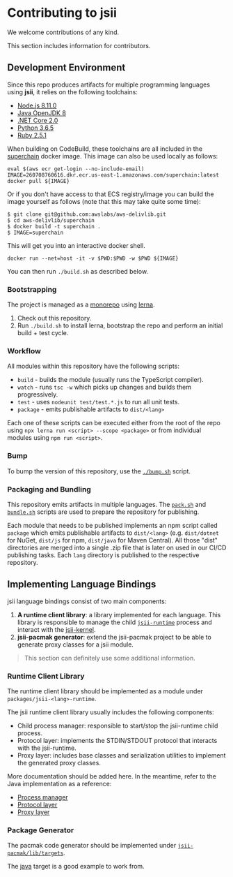 # Contributing to jsii

We welcome contributions of any kind.

This section includes information for contributors.

## Development Environment

Since this repo produces artifacts for multiple programming languages using
__jsii__, it relies on the following toolchains:

 - [Node.js 8.11.0](https://nodejs.org/download/release/v8.11.0/)
 - [Java OpenJDK 8](http://openjdk.java.net/install/)
 - [.NET Core 2.0](https://www.microsoft.com/net/download)
 - [Python 3.6.5](https://www.python.org/downloads/release/python-365/)
 - [Ruby 2.5.1](https://www.ruby-lang.org/en/news/2018/03/28/ruby-2-5-1-released/)

When building on CodeBuild, these toolchains are all included in the
[superchain](https://github.com/awslabs/superchain) docker image. This image can
also be used locally as follows:

```shell
eval $(aws ecr get-login --no-include-email)
IMAGE=260708760616.dkr.ecr.us-east-1.amazonaws.com/superchain:latest
docker pull ${IMAGE}
```

Or if you don't have access to that ECS registry/image you can build the image
yourself as follows (note that this may take quite some time):

```shell
$ git clone git@github.com:awslabs/aws-delivlib.git
$ cd aws-delivlib/superchain
$ docker build -t superchain .
$ IMAGE=superchain
```

This will get you into an interactive docker shell.

```shell
docker run --net=host -it -v $PWD:$PWD -w $PWD ${IMAGE}
```

You can then run `./build.sh` as described below.

### Bootstrapping

The project is managed as a
[monorepo](https://github.com/babel/babel/blob/master/doc/design/monorepo.md)
using [lerna](https://github.com/lerna/lerna).

1. Check out this repository.
2. Run `./build.sh` to install lerna, bootstrap the repo and perform an initial
   build + test cycle.

### Workflow

All modules within this repository have the following scripts:

* `build` - builds the module (usually runs the TypeScript compiler).
* `watch` - runs `tsc -w` which picks up changes and builds them progressively.
* `test` - uses `nodeunit test/test.*.js` to run all unit tests.
* `package` - emits publishable artifacts to `dist/<lang>`

Each one of these scripts can be executed either from the root of the repo using
`npx lerna run <script> --scope <package>` or from individual modules using
`npm run <script>`.

### Bump

To bump the version of this repository, use the [`./bump.sh`](./bump.sh) script.

### Packaging and Bundling

This repository emits artifacts in multiple languages. The
[`pack.sh`](./pack.sh) and [`bundle.sh`](./bundle.sh) scripts are used to
prepare the repository for publishing.

Each module that needs to be published implements an npm script called `package`
which emits publishable artifacts to `dist/<lang>` (e.g. `dist/dotnet` for
NuGet, `dist/js` for npm, `dist/java` for Maven Central). All those "dist"
directories are merged into a single .zip file that is later on used in our
CI/CD publishing tasks. Each `lang` directory is published to the respective
repository.

## Implementing Language Bindings

jsii language bindings consist of two main components:

1. __A runtime client library__: a library implemented for each language. This
   library is responsible to manage the child
   [`jsii-runtime`](./packages/jsii-runtime/README.md) process and interact with
   the [jsii-kernel](./packages/jsii-kernel/README.md).
2. __jsii-pacmak generator__: extend the jsii-pacmak project to be able to generate
   proxy classes for a jsii module.

> This section can definitely use some additional information.

### Runtime Client Library

The runtime client library should be implemented as a module under
`packages/jsii-<lang>-runtime`.

The jsii runtime client library usually includes the following components:

- Child process manager: responsible to start/stop the jsii-runtime child process.
- Protocol layer: implements the STDIN/STDOUT protocol that interacts with the jsii-runtime.
- Proxy layer: includes base classes and serialization utilities to implement the generated proxy classes.

More documentation should be added here. In the meantime, refer to the Java
implementation as a reference:

- [Process manager](./packages/jsii-java-runtime/project/src/main/java/software/amazon/jsii/JsiiRuntime.java)
- [Protocol layer](./packages/jsii-java-runtime/project/src/main/java/software/amazon/jsii/JsiiClient.java)
- [Proxy layer](./packages/jsii-java-runtime/project/src/main/java/software/amazon/jsii/JsiiEngine.java)

### Package Generator

The pacmak code generator should be implemented under
[`jsii-pacmak/lib/targets`](./packages/jsii-pacmak/lib/targets).

The [java](./packages/jsii-pacmak/lib/targets/java.ts) target is a good example
to work from.
